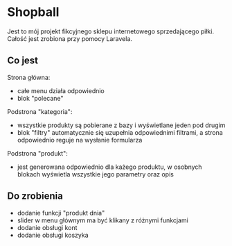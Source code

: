 # Shopball

Jest to mój projekt fikcyjnego sklepu internetowego sprzedającego piłki. Całość jest zrobiona przy pomocy Laravela.

## Co jest

Strona główna:

-  całe menu działa odpowiednio
-  blok "polecane"

Podstrona "kategoria":

- wszystkie produkty są pobierane z bazy i wyświetlane jeden pod drugim
- blok "filtry" automatycznie się uzupełnia odpowiednimi filtrami, a strona odpowiednio reguje na wysłanie formularza

Podstrona "produkt":

- jest generowana odpowiednio dla każego produktu, w osobnych blokach wyświetla wszystkie jego parametry oraz opis


## Do zrobienia
- dodanie funkcji "produkt dnia"
- slider w menu głównym ma być klikany z różnymi funkcjami
- dodanie obsługi kont
- dodanie obsługi koszyka
